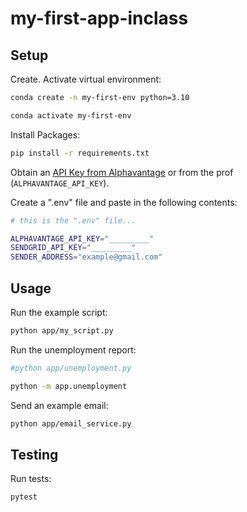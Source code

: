# my-first-app-inclass

## Setup

Create. Activate virtual environment:

```sh
conda create -n my-first-env python=3.10

conda activate my-first-env
```


Install Packages:

```sh
pip install -r requirements.txt
```
Obtain an [API Key from Alphavantage](https://www.alphavantage.co/support/#api-key) or from the prof (`ALPHAVANTAGE_API_KEY`).

Create a ".env" file and paste in the following contents:

```sh
# this is the ".env" file...

ALPHAVANTAGE_API_KEY="_________"
SENDGRID_API_KEY="_________"
SENDER_ADDRESS="example@gmail.com"
```



## Usage

Run the example script:

```sh
python app/my_script.py
```

Run the unemployment report:

```sh
#python app/unemployment.py

python -m app.unemployment
```

Send an example email:


```sh
python app/email_service.py
```
## Testing

Run tests:

```sh
pytest
```




